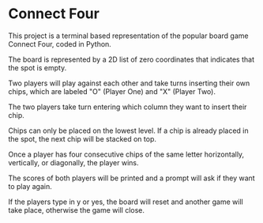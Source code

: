 # Connect Four
This project is a terminal based representation of the popular board game Connect Four, coded in Python.

The board is represented by a 2D list of zero coordinates that indicates that the spot is empty.

Two players will play against each other and take turns inserting their own chips, which are labeled "O" (Player One) and "X" (Player Two).

The two players take turn entering which column they want to insert their chip.

Chips can only be placed on the lowest level. If a chip is already placed in the spot, the next chip will be stacked on top.

Once a player has four consecutive chips of the same letter horizontally, vertically, or diagonally, the player wins.

The scores of both players will be printed and a prompt will ask if they want to play again.

If the players type in y or yes, the board will reset and another game will take place, otherwise the game will close.
